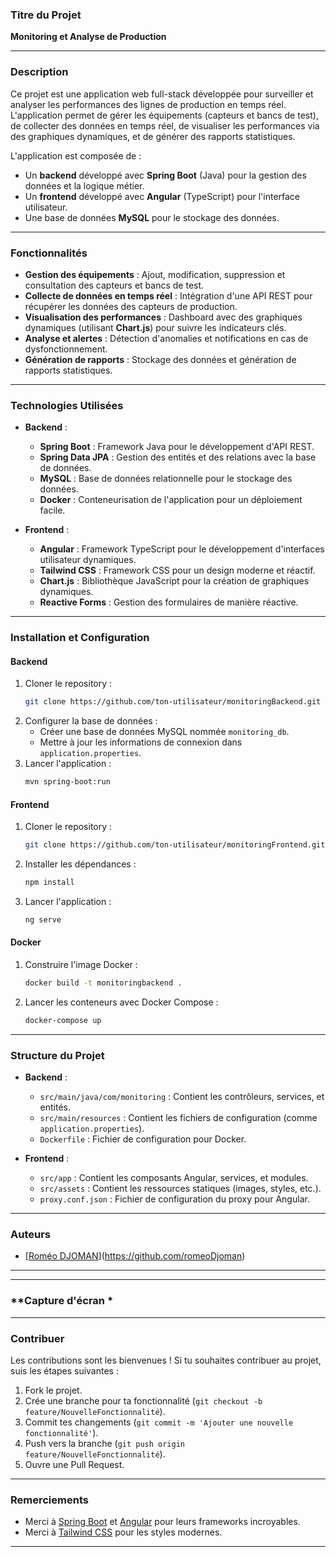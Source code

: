### **Titre du Projet**
**Monitoring et Analyse de Production**

---

### **Description**
Ce projet est une application web full-stack développée pour surveiller et analyser les performances des lignes de production en temps réel. L'application permet de gérer les équipements (capteurs et bancs de test), de collecter des données en temps réel, de visualiser les performances via des graphiques dynamiques, et de générer des rapports statistiques.

L'application est composée de :
- Un **backend** développé avec **Spring Boot** (Java) pour la gestion des données et la logique métier.
- Un **frontend** développé avec **Angular** (TypeScript) pour l'interface utilisateur.
- Une base de données **MySQL** pour le stockage des données.

---

### **Fonctionnalités**
- **Gestion des équipements** : Ajout, modification, suppression et consultation des capteurs et bancs de test.
- **Collecte de données en temps réel** : Intégration d'une API REST pour récupérer les données des capteurs de production.
- **Visualisation des performances** : Dashboard avec des graphiques dynamiques (utilisant **Chart.js**) pour suivre les indicateurs clés.
- **Analyse et alertes** : Détection d'anomalies et notifications en cas de dysfonctionnement.
- **Génération de rapports** : Stockage des données et génération de rapports statistiques.

---

### **Technologies Utilisées**
- **Backend** :
  - **Spring Boot** : Framework Java pour le développement d'API REST.
  - **Spring Data JPA** : Gestion des entités et des relations avec la base de données.
  - **MySQL** : Base de données relationnelle pour le stockage des données.
  - **Docker** : Conteneurisation de l'application pour un déploiement facile.

- **Frontend** :
  - **Angular** : Framework TypeScript pour le développement d'interfaces utilisateur dynamiques.
  - **Tailwind CSS** : Framework CSS pour un design moderne et réactif.
  - **Chart.js** : Bibliothèque JavaScript pour la création de graphiques dynamiques.
  - **Reactive Forms** : Gestion des formulaires de manière réactive.

---

### **Installation et Configuration**
#### **Backend**
1. Cloner le repository :
   ```bash
   git clone https://github.com/ton-utilisateur/monitoringBackend.git
   ```
2. Configurer la base de données :
   - Créer une base de données MySQL nommée `monitoring_db`.
   - Mettre à jour les informations de connexion dans `application.properties`.
3. Lancer l'application :
   ```bash
   mvn spring-boot:run
   ```

#### **Frontend**
1. Cloner le repository :
   ```bash
   git clone https://github.com/ton-utilisateur/monitoringFrontend.git
   ```
2. Installer les dépendances :
   ```bash
   npm install
   ```
3. Lancer l'application :
   ```bash
   ng serve
   ```

#### **Docker**
1. Construire l'image Docker :
   ```bash
   docker build -t monitoringbackend .
   ```
2. Lancer les conteneurs avec Docker Compose :
   ```bash
   docker-compose up
   ```

---

### **Structure du Projet**
- **Backend** :
  - `src/main/java/com/monitoring` : Contient les contrôleurs, services, et entités.
  - `src/main/resources` : Contient les fichiers de configuration (comme `application.properties`).
  - `Dockerfile` : Fichier de configuration pour Docker.

- **Frontend** :
  - `src/app` : Contient les composants Angular, services, et modules.
  - `src/assets` : Contient les ressources statiques (images, styles, etc.).
  - `proxy.conf.json` : Fichier de configuration du proxy pour Angular.

---

### **Auteurs**
- [[Roméo DJOMAN](https://github.com/ton-utilisateur)](https://github.com/romeoDjoman)

---


---

### **Capture d'écran *

---

### **Contribuer**
Les contributions sont les bienvenues ! Si tu souhaites contribuer au projet, suis les étapes suivantes :
1. Fork le projet.
2. Crée une branche pour ta fonctionnalité (`git checkout -b feature/NouvelleFonctionnalité`).
3. Commit tes changements (`git commit -m 'Ajouter une nouvelle fonctionnalité'`).
4. Push vers la branche (`git push origin feature/NouvelleFonctionnalité`).
5. Ouvre une Pull Request.

---

### **Remerciements**
- Merci à [Spring Boot](https://spring.io/projects/spring-boot) et [Angular](https://angular.io/) pour leurs frameworks incroyables.
- Merci à [Tailwind CSS](https://tailwindcss.com/) pour les styles modernes.

---
